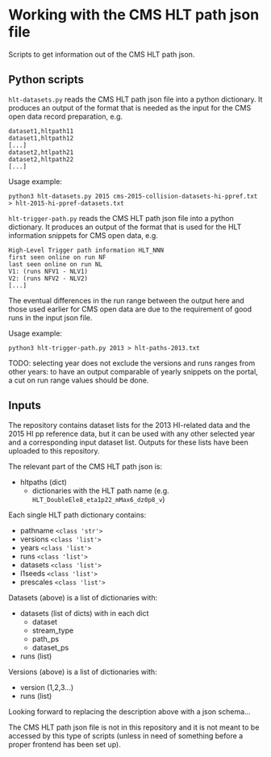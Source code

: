 # Working with the CMS HLT path json file

Scripts to get information out of the CMS HLT path json.

## Python scripts

`hlt-datasets.py` reads the CMS HLT path json file into a python dictionary. It produces an output of the format that is needed as the input for the CMS open data record preparation, e.g.

```
dataset1,hltpath11
dataset1,hltpath12
[...]
dataset2,htlpath21
dataset2,hltpath22
[...]
```

Usage example:

```
python3 hlt-datasets.py 2015 cms-2015-collision-datasets-hi-ppref.txt > hlt-2015-hi-ppref-datasets.txt
```

`hlt-trigger-path.py` reads the CMS HLT path json file into a python dictionary. It produces an output of the format that is used for the HLT information snippets for CMS open data, e.g.

```
High-Level Trigger path information HLT_NNN
first seen online on run NF
last seen online on run NL
V1: (runs NFV1 - NLV1)
V2: (runs NFV2 - NLV2)
[...]
```

The eventual differences in the run range between the output here and those used earlier for CMS open data are due to the requirement of good runs in the input json file.

Usage example:

```
python3 hlt-trigger-path.py 2013 > hlt-paths-2013.txt
```

TODO: selecting year does not exclude the versions and runs ranges from other years: to have an output comparable of yearly snippets on the portal, a cut on run range values should be done.

## Inputs

The repository contains dataset lists for the 2013 HI-related data and the 2015 HI pp reference data, but it can be used with any other selected year and a corresponding input dataset list.
Outputs for these lists have been uploaded to this repository.


The relevant part of the CMS HLT path json is:

- hltpaths (dict)
  - dictionaries with the HLT path name (e.g. `HLT_DoubleEle8_eta1p22_mMax6_dz0p8_v`)
  
Each single HLT path dictionary contains:

- pathname `<class 'str'>`
- versions `<class 'list'>`
- years `<class 'list'>`
- runs `<class 'list'>`
- datasets `<class 'list'>`
- l1seeds `<class 'list'>`
- prescales `<class 'list'>`

Datasets (above) is a list of dictionaries with:

- datasets (list of dicts) with in each dict
  - dataset
  - stream_type
  - path_ps
  - dataset_ps
- runs (list)

Versions (above) is a list of dictionaries with:

- version (1,2,3...)
- runs (list)

Looking forward to replacing the description above with a json schema...

The CMS HLT path json file is not in this repository and it is not meant to be accessed by this type of scripts (unless in need of something before a proper frontend has been set up).

